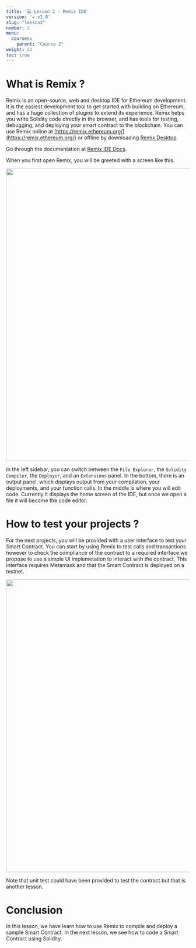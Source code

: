 ```yaml
---
title: '💻 Lesson 2 - Remix IDE'
version: '✔️ v1.0'
slug: "lesson2"
number: 2
menu:
  courses:
    parent: "Course 2"
weight: 22
toc: true
---
```


<!--
## Table of contents
- [What is Remix ?](#what-is-remix-)
- [How to test your projects ?](#how-to-test-your-projects-)
- [Conclusion](#conclusion)
-->

# What is Remix ?

Remix is an open-source, web and desktop IDE for Ethereum development. 
It is the easiest development tool to get started with building on Ethereum, and has a huge collection of plugins to extend its experience. 
Remix helps you write Solidity code directly in the browser, and has tools for testing, debugging, and deploying your smart contract to the blockchain.
You can use Remix online at [https://remix.ethereum.org/](https://remix.ethereum.org/) or offline by downloading [Remix Desktop](https://github.com/ethereum/remix-desktop/releases)

Go through the documentation at [Remix IDE Docs](https://remix-ide.readthedocs.io/en/latest/).

When you first open Remix, you will be greeted with a screen like this.

<img style="width: 800px;" src="/wp-content/uploads/2022/07/remix1.png"></img>

In the left sidebar, you can switch between the `File Explorer`, the `Solidity Compiler`, the `Deployer`, and an `Extensions` panel.
In the bottom, there is an output panel, which displays output from your compilation, your deployments, and your function calls. 
In the middle is where you will edit code. Currently it displays the home screen of the IDE, but once we open a file it will become the code editor.

# How to test your projects ?

For the next projects, you will be provided with a user interface to test your Smart Contract.
You can start by using Remix to test calls and transactions however to check the compliance of the contract to a required interface we propose to use a simple UI implemetation to interact with the contract.
This interface requires Metamask and that the Smart Contract is deployed on a testnet.

<img style="width: 800px;" src="/wp-content/uploads/2022/10/vote.png"></img>

Note that unit test could have been provided to test the contract but that is another lesson.

# Conclusion

In this lesson, we have learn how to use Remix to compile and deploy a sample Smart Contract. In the next lesson, we see how to code a Smart Contract using Solidity.

<!-- 

# TODO: refactoring tuto Remix //> deploy a contract on test net using Metamask

-->

<!--

When you first open Remix, you will be greeted with a screen like this.

![](/wp-content/uploads/2022/07/remix1.png)

In the left sidebar, you can switch between the `File Explorer`, the `Solidity Compiler`, the `Deployer`, and an `Extensions` panel.

In the bottom, there is an output panel, which displays output from your compilation, your deployments, and your function calls. 

In the middle is where you will edit code. Currently it displays the home screen of the IDE, but once we open a file it will become the code editor.

## Remix Workflow

In the sidebar, if you look under the `contracts` folder - Remix ships with 3 basic smart contracts to help people learn Solidity. Let's take a look at `1_Storage.sol`.

![](/wp-content/uploads/2022/07/remix2.png)

We can see the code editor now.

In the file explorer, we can also see options to create a new file or directory, upload local files, or import files from Github.

To compile our contracts, we shift over to the `Solidity Compiler` tab, and we will see something like this in the sidebar.

![](/wp-content/uploads/2022/07/remix3.png)

Here, we can choose which `Compiler Version` we want, which smart-contract programming language we are using (mostly you will just be using Solidity), and some further configuration options.

Note: The other programming language listed in Remix, `Yul`, is a lower-level language. It is meant for intermediate compilation, and is closer to the hardware than Solidity is. 99% of the time you will not be coding in Yul. Read more about Yul here - [https://docs.soliditylang.org/en/v0.8.9/yul.html](https://docs.soliditylang.org/en/v0.8.9/yul.html)

Clicking `Compile 1_Storage.sol` will compile the contract and make it ready for deployment.

![](/wp-content/uploads/2022/07/remix4.png)

Moving over to the `Deployment` tab, we will see something like this in the sidebar.

![](/wp-content/uploads/2022/07/remix5.png)

First thing to note here is the `Environment`. Remix ships with a `Javascript VM` - which is a simulator of the Ethereum Virtual Machine (EVM) in the browser. This allows for fast testing and debugging of your smart contract, as long as your contract doesn't depend on another contract deployed to a real Ethereum network. Thankfully, our Storage contract does not, so we can test it right here in the Javascript VM.

To deploy to actual networks, we will want to change our `Environment` to one of the other options listed there (more on this later).

Along with the `Javascript VM`, Remix creates a set of fake accounts, all loaded up with 100 ETH, to test with. 

Select the `1_Storage.sol` contract from the dropdown, and click `Deploy` to deploy the contract. 

![](/wp-content/uploads/2022/07/remix6.png)

Once the contract is deployed, you will see it under the `Deployed Contracts` section - where you can now call functions on your smart contract.

Calling the `retrieve` function will return a value of `0` right now, which is the default value for integers in Solidity. 

![](/wp-content/uploads/2022/07/remix7.png)

Also, we will see in the Output panel some logs about the call to `Storage.retrieve` which is our function.

Now, let's try calling the `store` value with the number `5`.

![](/wp-content/uploads/2022/07/remix8.png)

Again, we see some logs in the output panel about the call to `Storage.store`. Now, if we try to `retrieve` again, the output will be `5`. 

![](/wp-content/uploads/2022/07/remix9.png)

**NOTE** - None of these function calls/transactions we made opened up your digital wallet (metamask). This is because we are testing in the `Javascript VM` currently, and that is just a simulator working with fake accounts. When deploying to a real network (Testnet or mainnet), transactions need to be confirmed and signed through your digital wallet. 
-->

<!--


https://trufflesuite.com/ganache/

-->
